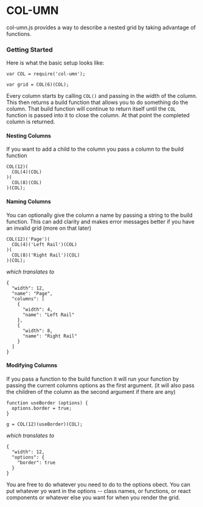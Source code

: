 COL-UMN
==========

col-umn.js provides a way to describe a nested grid by taking advantage of functions.

### Getting Started

Here is what the basic setup looks like:

    var COL = require('col-umn');
    
    var grid = COL(6)(COL);

Every column starts by calling ```COL()``` and passing in the width of the column. This then returns a build function that allows you to do something do the column. That build function will continue to return itself until the ```COL``` function is passed into it to close the column. At that point the completed column is returned.

#### Nesting Columns

If you want to add a child to the column you pass a column to the build function

    COL(12)(
      COL(4)(COL)
    )(
      COL(8)(COL)
    )(COL);

#### Naming Columns

You can optionally give the column a name by passing a string to the build function. This can add clarity and makes error messages better if you have an invalid grid (more on that later)

    COL(12)('Page')(
      COL(4)('Left Rail')(COL)
    )(
      COL(8)('Right Rail')(COL)
    )(COL);

_which translates to_

    {
      "width": 12,
      "name": "Page",
      "columns": [
        {
          "width": 4,
          "name": "Left Rail"
        },
        {
          "width": 8,
          "name": "Right Rail"
        }
      ]
    }

#### Modifying Columns

If you pass a function to the build function it will run your function by passing the current columns options as the first argument. (it will also pass the children of the column as the second argument if there are any)

    function useBorder (options) {
      options.border = true;
    }

    g = COL(12)(useBorder)(COL);
    
_which translates to_
    
    {
      "width": 12,
      "options": {
        "border": true
      }
    }
    
You are free to do whatever you need to do to the options obect. You can put whatever yo want in the options -- class names, or functions, or react components or whatever else you want for when you render the grid.
    




